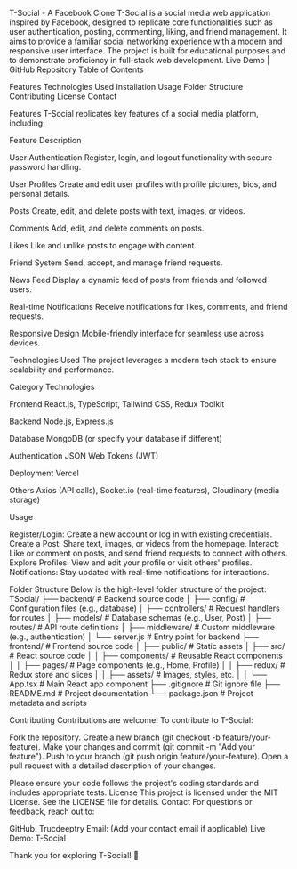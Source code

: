 T-Social - A Facebook Clone
T-Social is a social media web application inspired by Facebook, designed to replicate core functionalities such as user authentication, posting, commenting, liking, and friend management. It aims to provide a familiar social networking experience with a modern and responsive user interface. The project is built for educational purposes and to demonstrate proficiency in full-stack web development.
Live Demo | GitHub Repository
Table of Contents

Features
Technologies Used
Installation
Usage
Folder Structure
Contributing
License
Contact

Features
T-Social replicates key features of a social media platform, including:



Feature
Description



User Authentication
Register, login, and logout functionality with secure password handling.


User Profiles
Create and edit user profiles with profile pictures, bios, and personal details.


Posts
Create, edit, and delete posts with text, images, or videos.


Comments
Add, edit, and delete comments on posts.


Likes
Like and unlike posts to engage with content.


Friend System
Send, accept, and manage friend requests.


News Feed
Display a dynamic feed of posts from friends and followed users.


Real-time Notifications
Receive notifications for likes, comments, and friend requests.


Responsive Design
Mobile-friendly interface for seamless use across devices.


Technologies Used
The project leverages a modern tech stack to ensure scalability and performance.



Category
Technologies



Frontend
React.js, TypeScript, Tailwind CSS, Redux Toolkit


Backend
Node.js, Express.js


Database
MongoDB (or specify your database if different)


Authentication
JSON Web Tokens (JWT)


Deployment
Vercel


Others
Axios (API calls), Socket.io (real-time features), Cloudinary (media storage)

Usage

Register/Login: Create a new account or log in with existing credentials.
Create a Post: Share text, images, or videos from the homepage.
Interact: Like or comment on posts, and send friend requests to connect with others.
Explore Profiles: View and edit your profile or visit others' profiles.
Notifications: Stay updated with real-time notifications for interactions.

Folder Structure
Below is the high-level folder structure of the project:
TSocial/
├── backend/                    # Backend source code
│   ├── config/                 # Configuration files (e.g., database)
│   ├── controllers/            # Request handlers for routes
│   ├── models/                 # Database schemas (e.g., User, Post)
│   ├── routes/                 # API route definitions
│   ├── middleware/             # Custom middleware (e.g., authentication)
│   └── server.js               # Entry point for backend
├── frontend/                   # Frontend source code
│   ├── public/                 # Static assets
│   ├── src/                    # React source code
│   │   ├── components/         # Reusable React components
│   │   ├── pages/              # Page components (e.g., Home, Profile)
│   │   ├── redux/              # Redux store and slices
│   │   ├── assets/             # Images, styles, etc.
│   │   └── App.tsx             # Main React app component
├── .gitignore                  # Git ignore file
├── README.md                   # Project documentation
└── package.json                # Project metadata and scripts

Contributing
Contributions are welcome! To contribute to T-Social:

Fork the repository.
Create a new branch (git checkout -b feature/your-feature).
Make your changes and commit (git commit -m "Add your feature").
Push to your branch (git push origin feature/your-feature).
Open a pull request with a detailed description of your changes.

Please ensure your code follows the project's coding standards and includes appropriate tests.
License
This project is licensed under the MIT License. See the LICENSE file for details.
Contact
For questions or feedback, reach out to:

GitHub: Trucdeeptry
Email: (Add your contact email if applicable)
Live Demo: T-Social

Thank you for exploring T-Social! 🚀
